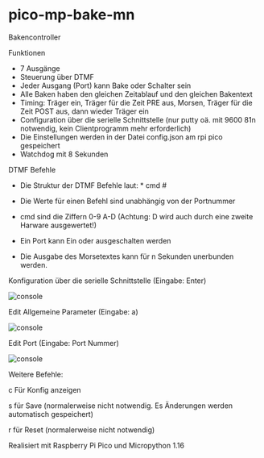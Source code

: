 # pico-mp-bake-mn

Bakencontroller 

Funktionen

* 7 Ausgänge
* Steuerung über DTMF
* Jeder Ausgang (Port) kann Bake oder Schalter sein
* Alle Baken haben den gleichen Zeitablauf und den gleichen Bakentext
* Timing: Träger ein, Träger für die Zeit PRE aus, Morsen, Träger für die Zeit POST aus, dann wieder Träger ein 
* Configuration über die serielle Schnittstelle (nur putty oä. mit 9600 81n notwendig, kein Clientprogramm mehr erforderlich)
* Die Einstellungen werden in der Datei config.json am rpi pico gespeichert
* Watchdog mit 8 Sekunden

DTMF Befehle
* Die Struktur der DTMF Befehle laut: * cmd #
* Die Werte für einen Befehl sind unabhängig von der Portnummer 
* cmd sind die Ziffern 0-9 A-D (Achtung: D wird auch durch eine zweite Harware ausgewertet!)

* Ein Port kann Ein oder ausgeschalten werden 
* Die Ausgabe des Morsetextes kann für n Sekunden unerbunden werden.

Konfiguration über die serielle Schnittstelle (Eingabe: Enter)

![console](https://github.com/oe5rnl/pico-mp-bake-mn/blob/master/1.png?raw=true)

Edit Allgemeine Parameter (Eingabe: a)

![console](https://github.com/oe5rnl/pico-mp-bake-mn/blob/master/edit_allgemein.png?raw=true)

Edit Port (Eingabe: Port Nummer)

![console](https://github.com/oe5rnl/pico-mp-bake-mn/blob/master/edit_port.png?raw=true)


Weitere Befehle:

c Für Konfig anzeigen

s für Save (normalerweise nicht notwendig. Es Änderungen werden automatisch gespeichert)

r für Reset (normalerweise nicht notwendig)

Realisiert mit Raspberry Pi Pico und Micropython 1.16
